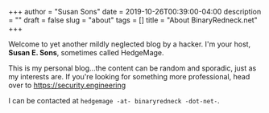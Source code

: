 +++
author = "Susan Sons"
date = 2019-10-26T00:39:00-04:00
description = ""
draft = false
slug = "about"
tags = []
title = "About BinaryRedneck.net"
+++

Welcome to yet another mildly neglected blog by a hacker.  I'm your host,
**Susan E. Sons**, sometimes called HedgeMage.

This is my personal blog...the content can be random and sporadic, just as my
interests are.  If you're looking for something more professional, head over to
https://security.engineering 

I can be contacted at `hedgemage -at- binaryredneck -dot-net-`.
